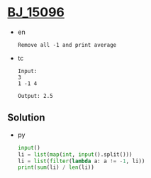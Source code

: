 # [BJ_15096](https://acmicpc.net/problem/15096)

* en

  ```en
  Remove all -1 and print average
  ```

* tc

  ```tc
  Input:
  3
  1 -1 4

  Output: 2.5
  ```

## Solution

* py

  ```py
  input()
  li = list(map(int, input().split()))
  li = list(filter(lambda a: a != -1, li))
  print(sum(li) / len(li))
  ```
